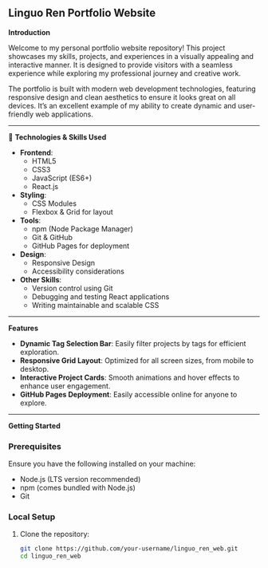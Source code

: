 ## Linguo Ren Portfolio Website

**Introduction**


Welcome to my personal portfolio website repository! This project showcases my skills, projects, and experiences in a visually appealing and interactive manner. It is designed to provide visitors with a seamless experience while exploring my professional journey and creative work.

The portfolio is built with modern web development technologies, featuring responsive design and clean aesthetics to ensure it looks great on all devices. It’s an excellent example of my ability to create dynamic and user-friendly web applications.

---

🔧 **Technologies & Skills Used**

- **Frontend**:
  - HTML5
  - CSS3
  - JavaScript (ES6+)
  - React.js
- **Styling**:
  - CSS Modules
  - Flexbox & Grid for layout
- **Tools**:
  - npm (Node Package Manager)
  - Git & GitHub
  - GitHub Pages for deployment
- **Design**:
  - Responsive Design
  - Accessibility considerations
- **Other Skills**:
  - Version control using Git
  - Debugging and testing React applications
  - Writing maintainable and scalable CSS

---

**Features**

- **Dynamic Tag Selection Bar**: Easily filter projects by tags for efficient exploration.
- **Responsive Grid Layout**: Optimized for all screen sizes, from mobile to desktop.
- **Interactive Project Cards**: Smooth animations and hover effects to enhance user engagement.
- **GitHub Pages Deployment**: Easily accessible online for anyone to explore.

---

**Getting Started**

### Prerequisites

Ensure you have the following installed on your machine:
- Node.js (LTS version recommended)
- npm (comes bundled with Node.js)
- Git

### Local Setup

1. Clone the repository:

   ```bash
   git clone https://github.com/your-username/linguo_ren_web.git
   cd linguo_ren_web
